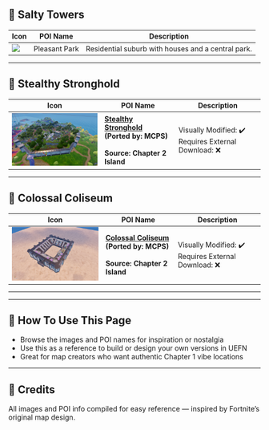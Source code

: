 
## 🏡 Salty Towers
| Icon | POI Name | Description |
|------|----------|-------------|
| <img src="assets/Pleasant_Park_Houses.png" width="256"/> | Pleasant Park | Residential suburb with houses and a central park. |
---
## 🏡 Stealthy Stronghold
| Icon | POI Name | Description |
|------|----------|-------------|
| <img src=".assets/ScreenShot00013.png" width="256"/> | **[Stealthy Stronghold](https://github.com/MechanicPlaysFR/Fortnite-UEFN-POIs/blob/f5002800d27696ead410f8a636a97a8249237e3f/SpawnerTexts/Stealthy%20Stronghold.txt)**<br>**(Ported by: MCPS)**<br><br>**Source: Chapter 2 Island** | Visually Modified: ✔️<br>Requires External Download: ❌|
---
## 🏡 Colossal Coliseum
| Icon | POI Name | Description |
|------|----------|-------------|
| <img src=".assets/ScreenShot00030.png" width="256"/> | **[Colossal Coliseum](https://github.com/MechanicPlaysFR/Fortnite-UEFN-POIs/blob/247ea47de6804ef3c469c82c44706928ee590583/SpawnerTexts/Colossal%20Coliseum.txt)**<br>**(Ported by: MCPS)**<br><br>**Source: Chapter 2 Island** | Visually Modified: ✔️<br>Requires External Download: ❌|
---
---

## 🔧 How To Use This Page

- Browse the images and POI names for inspiration or nostalgia  
- Use this as a reference to build or design your own versions in UEFN  
- Great for map creators who want authentic Chapter 1 vibe locations

---

## 🧾 Credits

All images and POI info compiled for easy reference — inspired by Fortnite’s original map design.

